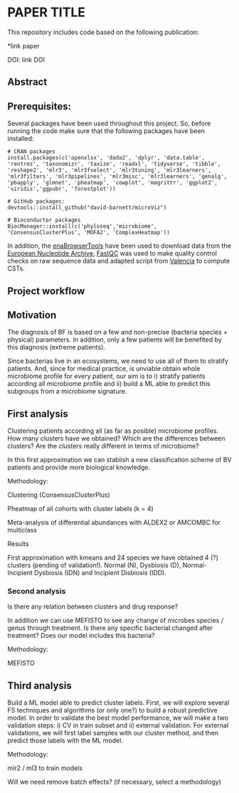 # PAPER TITLE

This repository includes code based on the following publication:

*link paper

DOI: link DOI

## Abstract

## Prerequisites:

Several packages have been used throughout this project. So, before running the code make sure that the following packages have been installed:

```{r}
# CRAN packages
install.packages(c('openxlsx', 'dada2', 'dplyr', 'data.table', 'rentrez', 'taxonomizr', 'taxize', 'readxl', 'tidyverse', 'tibble', 'reshape2', 'mlr3', 'mlr3fselect', 'mlr3tuning', 'mlr3learners', 'mlr3filters', 'mlr3pipelines', 'mlr3misc', 'mlr3learners', 'genalg', 'pbapply', 'glmnet', 'pheatmap', 'cowplot', 'magrittr', 'ggplot2', 'viridis','ggpubr', 'forestplot'))

# GitHub packages:
devtools::install_github("david-barnett/microViz")

# Bioconductor packages
BiocManager::install(c('phyloseq','microbiome', 'ConsensusClusterPlus', 'MOFA2', 'ComplexHeatmap'))

```

In addition, the [enaBrowserTools](https://github.com/enasequence/enaBrowserTools) have been used to download data from the [European Nucleotide Archive](https://www.ebi.ac.uk/ena/browser/home),  [FastQC](https://www.bioinformatics.babraham.ac.uk/projects/fastqc/) was used to make quality control checks on raw sequence data and adapted script from [Valencia](https://github.com/ravel-lab/VALENCIA) to compute CSTs.

## Project workflow



## Motivation
The diagnosis of BF is based on a few and non-precise (bacteria species + physical) parameters. In addition, only a few patients will be benefited by this diagnosis (extreme patients).

Since bacterias live in an ecosystems, we need to use all of them to stratify patients. And, since for medical practice, is unviable obtain whole microbiome profile for every patient, our aim is to i) stratify patients according all microbiome profile and ii) build a ML able to predict this subgroups from a microbiome signature.

## First analysis

Clustering patients according all (as far as posible) microbiome profiles. How many clusters have we obtained? Which are the differences between clusters? Are the clusters really different in terms of microbiome?

In this first approximation we can stablish a new classification scheme of BV patients and provide more biological knowledge.

Methodology:

Clustering (ConsensusClusterPlus)

Pheatmap of all cohorts with cluster labels (k = 4)

Meta-analysis of differential abundances with ALDEX2 or AMCOMBC for multiclass

Results

First approximation with kmeans and 24 species we have obtained 4 (?) clusters (pending of validation!). Normal (N), Dysbiosis (D), Normal-Incipient Dysbiosis (IDN) and Incipient Disbiosis  (IDD).

### Second analysis

Is there any relation between clusters and drug response?

In addition we can use MEFISTO to see any change of microbes species / genus through treatment. Is there any specific bacterial changed after treatment? Does our model includes this bacteria?

Methodology:

MEFISTO

## Third analysis

Build a ML model able to predict cluster labels. First, we will explore several FS techniques and algorithms (or only one?) to build a robust predictive model. In order to validate the best model performance, we will make a two validation steps: i) CV in train subset and ii) external validation. For external validations, we will first label samples with our cluster method, and then predict those labels with the ML model.

Methodology:

mlr2 / ml3 to train models

Will we need remove batch effects? (if necessary, select a methodology)